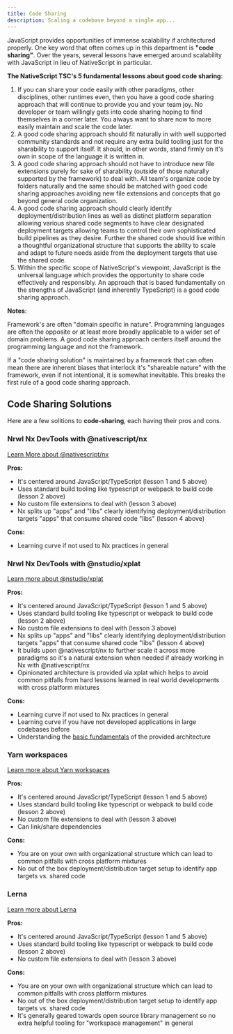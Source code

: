 ```yaml
---
title: Code Sharing
description: Scaling a codebase beyond a single app...
---
```


JavaScript provides opportunities of immense scalability if architectured properly. One key word that often comes up in this department is **"code sharing"**. Over the years, several lessons have emerged around scalability with JavaScript in lieu of NativeScript in particular.

**The NativeScript TSC's 5 fundamental lessons about good code sharing**:

1. If you can share your code easily with other paradigms, other disciplines, other runtimes even, then you have a good code sharing approach that will continue to provide you and your team joy. No developer or team willingly gets into code sharing hoping to find themselves in a corner later. You always want to share now to more easily maintain and scale the code later.
2. A good code sharing approach should fit naturally in with well supported community standards and not require any extra build tooling just for the sharability to support itself. It should, in other words, stand firmly on it's own in scope of the language it is written in.
3. A good code sharing approach should not have to introduce new file extensions purely for sake of sharability (outside of those naturally supported by the framework) to deal with. All team's organize code by folders naturally and the same should be matched with good code sharing approaches avoiding new file extensions and concepts that go beyond general code organization.
4. A good code sharing approach should clearly identify deployment/distribution lines as well as distinct platform separation allowing various shared code segments to have clear designated deployment targets allowing teams to control their own sophisticated build pipelines as they desire. Further the shared code should live within a thoughtful organizational structure that supports the ability to scale and adapt to future needs aside from the deployment targets that use the shared code.
5. Within the specific scope of NativeScript's viewpoint, JavaScript is the universal language which provides the opportunity to share code effectively and responsibly. An approach that is based fundamentally on the strengths of JavaScript (and inherently TypeScript) is a good code sharing approach.

**Notes**:

Framework's are often "domain specific in nature". Programming languages are often the opposite or at least more broadly applicable to a wider set of domain problems. A good code sharing approach centers itself around the programming language and not the framework.

If a "code sharing solution" is maintained by a framework that can often mean there are inherent biases that interlock it's "shareable nature" with the framework, even if not intentional, it is somewhat inevitable. This breaks the first rule of a good code sharing approach.

## Code Sharing Solutions

Here are a few solitions to **code-sharing**, each having their pros and cons.

### Nrwl Nx DevTools with @nativescript/nx

[Learn More about @nativescript/nx](https://github.com/NativeScript/nx)

**Pros:**

- It's centered around JavaScript/TypeScript (lesson 1 and 5 above)
- Uses standard build tooling like typescript or webpack to build code (lesson 2 above)
- No custom file extensions to deal with (lesson 3 above)
- Nx splits up "apps" and "libs" clearly identifying deployment/distribution targets "apps" that consume shared code "libs" (lesson 4 above)

**Cons:**

- Learning curve if not used to Nx practices in general

### Nrwl Nx DevTools with @nstudio/xplat

[Learn more about @nstudio/xplat](https://nstudio.io/xplat)

**Pros:**

- It's centered around JavaScript/TypeScript (lesson 1 and 5 above)
- Uses standard build tooling like typescript or webpack to build code (lesson 2 above)
- No custom file extensions to deal with (lesson 3 above)
- Nx splits up "apps" and "libs" clearly identifying deployment/distribution targets "apps" that consume shared code "libs" (lesson 4 above)
- It builds upon @nativescript/nx to further scale it across more paradigms so it's a natural extension when needed if already working in Nx with @nativescript/nx
- Opinionated architecture is provided via xplat which helps to avoid common pitfalls from hard lessons learned in real world developments with cross platform mixtures

**Cons:**

- Learning curve if not used to Nx practices in general
- Learning curve if you have not developed applications in large codebases before
- Understanding the [basic fundamentals](https://nstudio.io/xplat/fundamentals/architecture) of the provided architecture

### Yarn workspaces

[Learn more about Yarn workspaces](https://classic.yarnpkg.com/en/docs/workspaces/)

**Pros:**

- It's centered around JavaScript/TypeScript (lesson 1 and 5 above)
- Uses standard build tooling like typescript or webpack to build code (lesson 2 above)
- No custom file extensions to deal with (lesson 3 above)
- Can link/share dependencies

**Cons:**

- You are on your own with organizational structure which can lead to common pitfalls with cross platform mixtures
- No out of the box deployment/distribution target setup to identify app targets vs. shared code

### Lerna

[Learn more about Lerna](https://lerna.js.org/)

**Pros:**

- It's centered around JavaScript/TypeScript (lesson 1 and 5 above)
- Uses standard build tooling like typescript or webpack to build code (lesson 2 above)
- No custom file extensions to deal with (lesson 3 above)

**Cons:**

- You are on your own with organizational structure which can lead to common pitfalls with cross platform mixtures
- No out of the box deployment/distribution target setup to identify app targets vs. shared code
- It's generally geared towards open source library management so no extra helpful tooling for "workspace management" in general
